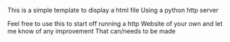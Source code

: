This is a simple template to display a html file
Using a python http server

Feel free to use this to start off running a http
Website of your own and let me know of any improvement
That can/needs to be made 
